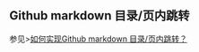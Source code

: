## Github markdown 目录/页内跳转
参见>[如何实现Github markdown 目录/页内跳转？](https://www.zhihu.com/question/58630229)

